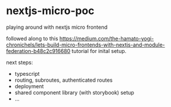 # nextjs-micro-poc
playing around with nextjs micro frontend

followed along to this https://medium.com/the-hamato-yogi-chronichels/lets-build-micro-frontends-with-nextjs-and-module-federation-b48c2c916680 tutorial for inital setup.

next steps:
- typescript
- routing, subroutes, authenticated routes
- deployment
- shared component library (with storybook) setup
- ...
